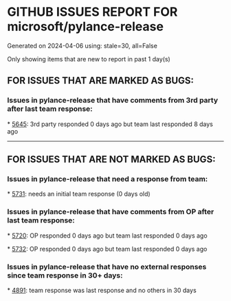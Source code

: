 
# GITHUB ISSUES REPORT FOR microsoft/pylance-release


Generated on 2024-04-06 using: stale=30, all=False


Only showing items that are new to report in past 1 day(s)


## FOR ISSUES THAT ARE MARKED AS BUGS:


### Issues in pylance-release that have comments from 3rd party after last team response:


\* [5645](https://github.com/microsoft/pylance-release/issues/5645 "Workspace folder names are evaluated as regular expressions"): 3rd party responded 0 days ago but team last responded 8 days ago

---

## FOR ISSUES THAT ARE NOT MARKED AS BUGS:


### Issues in pylance-release that need a response from team:


\* [5731](https://github.com/microsoft/pylance-release/issues/5731 " Auto import doesn't suggest re-exports in stdlib"): needs an initial team response (0 days old)

### Issues in pylance-release that have comments from OP after last team response:


\* [5720](https://github.com/microsoft/pylance-release/issues/5720 "2024.4.1 Breaks my stubs python path"): OP responded 0 days ago but team last responded 0 days ago

\* [5732](https://github.com/microsoft/pylance-release/issues/5732 "go to definition not working"): OP responded 0 days ago but team last responded 0 days ago

### Issues in pylance-release that have no external responses since team response in 30+ days:


\* [4891](https://github.com/microsoft/pylance-release/issues/4891 "VSCode fails to render colors correctly unless left alone for ~30 minutes"): team response was last response and no others in 30 days
